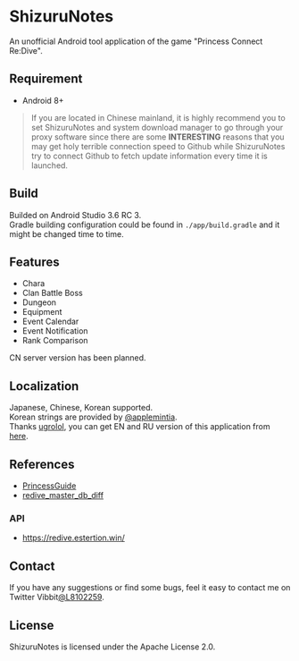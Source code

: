 # ShizuruNotes
An unofficial Android tool application of the game "Princess Connect Re:Dive".  

## Requirement
* Android 8+  
> If you are located in Chinese mainland, it is highly recommend you to set ShizuruNotes and system download manager to go through your proxy software since there are some **INTERESTING** reasons that you may get holy terrible connection speed to Github while ShizuruNotes try to connect Github to fetch update information every time it is launched. 

## Build
Builded on Android Studio 3.6 RC 3.  
Gradle building configuration could be found in `./app/build.gradle` and it might be changed time to time.

## Features
* Chara 
* Clan Battle Boss 
* Dungeon 
* Equipment 
* Event Calendar 
* Event Notification 
* Rank Comparison  
  
CN server version has been planned. 

## Localization 
Japanese, Chinese, Korean supported.  
Korean strings are provided by [@applemintia](https://twitter.com/_applemintia).  
Thanks [ugrolol](https://github.com/ugrolol), you can get EN and RU version of this application from [here](https://github.com/ugrolol/ShizuruNotes).  

## References 
* [PrincessGuide](https://github.com/superk589/PrincessGuide) 
* [redive_master_db_diff](https://github.com/esterTion/redive_master_db_diff) 

### API
* https://redive.estertion.win/

## Contact
If you have any suggestions or find some bugs, feel it easy to contact me on Twitter Vibbit[@L8102259](https://twitter.com/L8102259). 

## License 
ShizuruNotes is licensed under the Apache License 2.0. 
